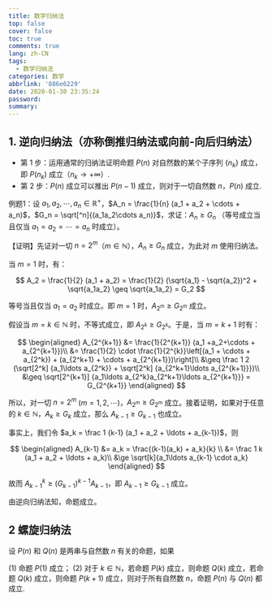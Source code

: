 ```yaml
---
title: 数学归纳法
top: false
cover: false
toc: true
comments: true
lang: zh-CN
tags:
  - 数学归纳法
categories: 数学
abbrlink: '886e6229'
date: 2020-01-30 23:35:24
password:
summary:
---
```


## 1. 逆向归纳法（亦称倒推归纳法或向前-向后归纳法）

- 第 1 步：运用通常的归纳法证明命题 $P(n)$ 对自然数的某个子序列  $\{n_k\}$ 成立，即 $P(n_k)$ 成立（$n_k \to + \infty$）.
- 第 2 步：$P(n)$ 成立可以推出 $P(n-1)$ 成立，则对于一切自然数 $n$，$P(n)$ 成立.

例题1：设 $a_1, a_2, \cdots, a_n \in \mathbb{R}^+$，$A_n = \frac{1}{n} (a_1 + a_2 + \cdots + a_n)$，$G_n = \sqrt[^n]{(a_1a_2\cdots a_n)}$，求证：$A_n \geq G_n$ （等号成立当且仅当 $a_1=a_2=\cdots = a_n$ 时成立）。

【证明】先证对一切 $n = 2^m$（$m \in \mathbb{N}$），$A_n \geq G_n$ 成立，为此对 $m$ 使用归纳法。

当 $m=1$ 时，有：

$$
A_2 = \frac{1}{2} (a_1 + a_2) = \frac{1}{2} (\sqrt{a_1} - \sqrt{a_2})^2 + \sqrt{a_1a_2} \geq \sqrt{a_1a_2} = G_2
$$

等号当且仅当 $a_1 = a_2$ 时成立。即 $m=1$ 时，$A_{2^m} \geq G_{2^m}$ 成立。

假设当 $m=k \in \mathbb{N}$ 时，不等式成立，即 $A_{2^k} \geq G_{2^k}$。于是，当 $m = k+1$ 时有：

$$
\begin{aligned}
A_{2^{k+1}} &= \frac{1}{2^{k+1}} (a_1 +a_2+\cdots + a_{2^{k+1}})\\
&= \frac{1}{2} \cdot \frac{1}{2^{k}}\left[(a_1 + \cdots + a_{2^k}) + (a_{2^k+1} + \cdots + a_{2^{k+1}})\right]\\
&\geq \frac 1 2 (\sqrt[2^k] {a_1\ldots a_{2^k}} + \sqrt[2^k] {a_{2^k+1}\ldots a_{2^{k+1}}})\\
&\geq \sqrt[2^{k+1}] {a_1\ldots a_{2^k}a_{2^k+1}\ldots a_{2^{k+1}}}
= G_{2^{k+1}}
\end{aligned}
$$

所以，对一切 $n=2^m$ ($m=1,2,\cdots$)，$A_{2^m} \geq G_{2^m}$ 成立。接着证明，如果对于任意的 $k \in \mathbb{N}$，$A_k \ge G_k$ 成立，那么 $A_{k-1} \ge G_{k-1}$ 也成立。

事实上，我们令 $a_k = \frac 1 {k-1} (a_1 + a_2 + \ldots + a_{k-1})$，则

$$
\begin{aligned}
A_{k-1} &= a_k = \frac{(k-1)(a_k) + a_k}{k} \\
&= \frac 1 k (a_1 + a_2 + \ldots + a_k)\\
&\ge \sqrt[k]{a_1\ldots a_{k-1} \cdot a_k}
\end{aligned}
$$

故而 $A_{k-1}^k \ge (G_{k-1})^{k-1} A_{k-1}$，即 $A_{k-1} \ge G_{k-1}$ 成立。

由逆向归纳法知，命题成立。

## 2 螺旋归纳法

设 $P(n)$  和 $Q(n)$ 是两串与自然数 $n$ 有关的命题，如果

(1) 命题 $P(1)$ 成立；
(2) 对于 $k \in \mathbb{N}$，若命题 $P(k)$ 成立，则命题 $Q(k)$ 成立，若命题 $Q(k)$ 成立，则命题 $P(k+1)$ 成立，则对于所有自然数 $n$，命题 $P(n)$ 与 $Q(n)$ 都成立.

